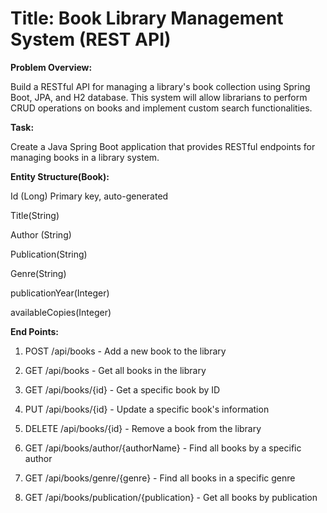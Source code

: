 # **Title: Book Library Management System (REST API)**
**Problem Overview:**

Build a RESTful API for managing a library's book collection using Spring Boot, JPA, and H2 database. This system will allow librarians to perform CRUD operations on books and implement custom search functionalities.

**Task:**

Create a Java Spring Boot application that provides RESTful endpoints for managing books in a library system.

**Entity Structure(Book):**

Id (Long) Primary key, auto-generated

Title(String)

Author (String)

Publication(String)

Genre(String)

publicationYear(Integer)

availableCopies(Integer)

**End Points:** 

1. POST /api/books - Add a new book to the library

2. GET /api/books - Get all books in the library

3. GET /api/books/{id} - Get a specific book by ID

4. PUT /api/books/{id} - Update a specific book's information

5. DELETE /api/books/{id} - Remove a book from the library

6. GET /api/books/author/{authorName} - Find all books by a specific author

7. GET /api/books/genre/{genre} - Find all books in a specific genre

8. GET /api/books/publication/{publication} - Get all books by publication


